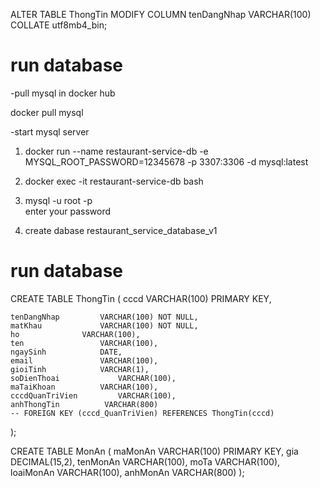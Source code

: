 <!-- Nhớ thêm dòng này ở bảng ThongTin để so sánh chuỗi có phân biệt hoa thường -->

ALTER TABLE ThongTin
MODIFY COLUMN tenDangNhap VARCHAR(100) COLLATE utf8mb4_bin;

# run database

-pull mysql in docker hub

docker pull mysql

-start mysql server

1. docker run --name restaurant-service-db -e MYSQL_ROOT_PASSWORD=12345678 -p 3307:3306 -d mysql:latest

2. docker exec -it restaurant-service-db bash

3. mysql -u root -p  
   enter your password
4. create dabase restaurant_service_database_v1

# run database

CREATE TABLE ThongTin (
cccd VARCHAR(100) PRIMARY KEY,

    tenDangNhap 		VARCHAR(100) NOT NULL,
    matKhau 			VARCHAR(100) NOT NULL,
    ho 				VARCHAR(100),
    ten 				VARCHAR(100),
    ngaySinh 			DATE,
    email 				VARCHAR(100),
    gioiTinh 			VARCHAR(1),
    soDienThoai 			VARCHAR(100),
    maTaiKhoan 			VARCHAR(100),
    cccdQuanTriVien 		VARCHAR(100),
    anhThongTin          VARCHAR(800)
    -- FOREIGN KEY (cccd_QuanTriVien) REFERENCES ThongTin(cccd)

);

CREATE TABLE MonAn (
maMonAn VARCHAR(100) PRIMARY KEY,
gia DECIMAL(15,2),
tenMonAn VARCHAR(100),
moTa VARCHAR(100),
loaiMonAn VARCHAR(100),
anhMonAn VARCHAR(800)
);
